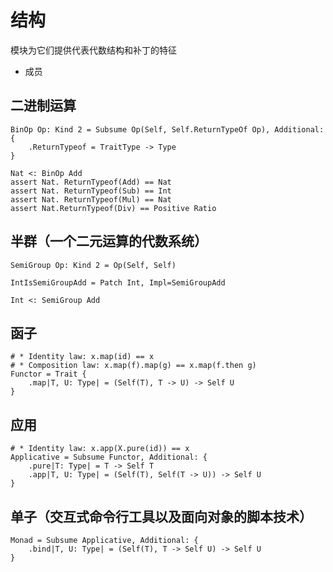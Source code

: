 # 结构

模块为它们提供代表代数结构和补丁的特征

* 成员

## 二进制运算

``` erg
BinOp Op: Kind 2 = Subsume Op(Self, Self.ReturnTypeOf Op), Additional: {
    .ReturnTypeof = TraitType -> Type
}

Nat <: BinOp Add
assert Nat. ReturnTypeof(Add) == Nat
assert Nat. ReturnTypeof(Sub) == Int
assert Nat. ReturnTypeof(Mul) == Nat
assert Nat.ReturnTypeof(Div) == Positive Ratio
```

## 半群（一个二元运算的代数系统）

``` erg
SemiGroup Op: Kind 2 = Op(Self, Self)

IntIsSemiGroupAdd = Patch Int, Impl=SemiGroupAdd

Int <: SemiGroup Add
```

## 函子

``` erg
# * Identity law: x.map(id) == x
# * Composition law: x.map(f).map(g) == x.map(f.then g)
Functor = Trait {
    .map|T, U: Type| = (Self(T), T -> U) -> Self U
}
```

## 应用

``` erg
# * Identity law: x.app(X.pure(id)) == x
Applicative = Subsume Functor, Additional: {
    .pure|T: Type| = T -> Self T
    .app|T, U: Type| = (Self(T), Self(T -> U)) -> Self U
}
```

## 单子（交互式命令行工具以及面向对象的脚本技术）

``` erg
Monad = Subsume Applicative, Additional: {
    .bind|T, U: Type| = (Self(T), T -> Self U) -> Self U
}
```